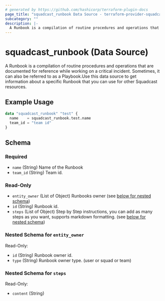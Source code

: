 ```yaml
---
# generated by https://github.com/hashicorp/terraform-plugin-docs
page_title: "squadcast_runbook Data Source - terraform-provider-squadcast"
subcategory: ""
description: |-
  A Runbook is a compilation of routine procedures and operations that are documented for reference while working on a critical incident. Sometimes, it can also be referred to as a Playbook.Use this data source to get information about a specific Runbook that you can use for other Squadcast resources.
---
```


# squadcast_runbook (Data Source)

A Runbook is a compilation of routine procedures and operations that are documented for reference while working on a critical incident. Sometimes, it can also be referred to as a Playbook.Use this data source to get information about a specific Runbook that you can use for other Squadcast resources.

## Example Usage

```terraform
data "squadcast_runbook" "test" {
  name    = squadcast_runbook.test.name
  team_id = "team id"
}
```

<!-- schema generated by tfplugindocs -->

## Schema

### Required

- `name` (String) Name of the Runbook
- `team_id` (String) Team id.

### Read-Only

- `entity_owner` (List of Object) Runbooks owner (see [below for nested schema](#nestedatt--entity_owner))
- `id` (String) Runbook id.
- `steps` (List of Object) Step by Step instructions, you can add as many steps as you want, supports markdown formatting. (see [below for nested schema](#nestedatt--steps))

<a id="nestedatt--entity_owner"></a>

### Nested Schema for `entity_owner`

Read-Only:

- `id` (String) Runbook owner id.
- `type` (String) Runbook owner type. (user or squad or team)

<a id="nestedatt--steps"></a>

### Nested Schema for `steps`

Read-Only:

- `content` (String)
